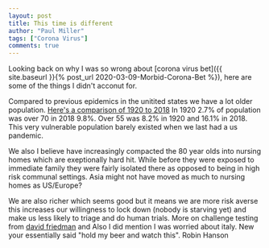 ```yaml
---
layout: post
title: This time is different
author: "Paul Miller"
tags: ["Corona Virus"]
comments: true
---
```


Looking back on why I was so wrong about [corona virus bet]({{
site.baseurl }}{% post_url 2020-03-09-Morbid-Corona-Bet %}), here are some of the things I didn't acconut for.

Compared to previous epidemics in the unitited states we have a lot older population. [Here's a comparison of 1920 to 2018](https://usa.abacus.ipums.org/session?session=1~191087~2577%2C2706~~~t~percent)
In 1920 2.7% of population was over 70 in 2018 9.8%.  Over 55 was 8.2% in 1920 and 16.1% in 2018. This very vulnerable population barely existed when we last had a us pandemic. 

We also I believe have increasingly compacted the 80 year olds into nursing homes which are exeptionally hard hit. While before they were exposed to immediate family they were fairly isolated there as opposed to being in high risk communal settings. Asia might not have moved as much to nursing homes as US/Europe?
 
We are also richer which seems good but it means we are more risk averse this increases our willingness to lock down (nobody is starving yet) and make us less likely to triage and do human trials.
More on challenge testing from [david friedman](http://daviddfriedman.blogspot.com/2020/05/how-to-test-vaccine.html?m=1) and
Also I did mention I was worried about italy. New your essentially said "hold my beer and watch this". Robin Hanson

